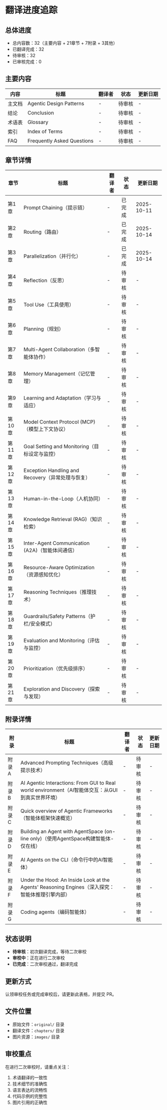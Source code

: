 # 翻译进度追踪

## 总体进度

- 总内容数：32（主要内容 + 21章节 + 7附录 + 3其他）
- 已翻译完成：32
- 待审核：32
- 已审核完成：0

## 主要内容

| 内容 | 标题 | 翻译者 | 状态 | 更新日期 |
|------|------|--------|------|----------|
| 主文档 | Agentic Design Patterns | - | 待审核 | - |
| 结论 | Conclusion | - | 待审核 | - |
| 术语表 | Glossary | - | 待审核 | - |
| 索引 | Index of Terms | - | 待审核 | - |
| FAQ | Frequently Asked Questions | - | 待审核 | - |

## 章节详情

| 章节 | 标题 | 翻译者 | 状态 | 更新日期 |
|------|------|--------|------|----------|
| 第1章 | Prompt Chaining（提示链） | - | 已完成 | 2025-10-11 |
| 第2章 | Routing（路由） | - | 已完成 | 2025-10-14 |
| 第3章 | Parallelization（并行化） | - | 已完成 | 2025-10-14 |
| 第4章 | Reflection（反思） | - | 待审核 | - |
| 第5章 | Tool Use（工具使用） | - | 待审核 | - |
| 第6章 | Planning（规划） | - | 待审核 | - |
| 第7章 | Multi-Agent Collaboration（多智能体协作） | - | 待审核 | - |
| 第8章 | Memory Management（记忆管理） | - | 待审核 | - |
| 第9章 | Learning and Adaptation（学习与适应） | - | 待审核 | - |
| 第10章 | Model Context Protocol (MCP)（模型上下文协议） | - | 待审核 | - |
| 第11章 | Goal Setting and Monitoring（目标设定与监控） | - | 待审核 | - |
| 第12章 | Exception Handling and Recovery（异常处理与恢复） | - | 待审核 | - |
| 第13章 | Human-in-the-Loop（人机协同） | - | 待审核 | - |
| 第14章 | Knowledge Retrieval (RAG)（知识检索） | - | 待审核 | - |
| 第15章 | Inter-Agent Communication (A2A)（智能体间通信） | - | 待审核 | - |
| 第16章 | Resource-Aware Optimization（资源感知优化） | - | 待审核 | - |
| 第17章 | Reasoning Techniques（推理技术） | - | 待审核 | - |
| 第18章 | Guardrails/Safety Patterns（护栏/安全模式） | - | 待审核 | - |
| 第19章 | Evaluation and Monitoring（评估与监控） | - | 待审核 | - |
| 第20章 | Prioritization（优先级排序） | - | 待审核 | - |
| 第21章 | Exploration and Discovery（探索与发现） | - | 待审核 | - |

## 附录详情

| 附录 | 标题 | 翻译者 | 状态 | 更新日期 |
|------|------|--------|------|----------|
| 附录A | Advanced Prompting Techniques（高级提示技术） | - | 待审核 | - |
| 附录B | AI Agentic Interactions: From GUI to Real world environment（AI智能体交互：从GUI到真实世界环境） | - | 待审核 | - |
| 附录C | Quick overview of Agentic Frameworks（智能体框架快速概览） | - | 待审核 | - |
| 附录D | Building an Agent with AgentSpace (on-line only)（使用AgentSpace构建智能体-仅在线） | - | 待审核 | - |
| 附录E | AI Agents on the CLI（命令行中的AI智能体） | - | 待审核 | - |
| 附录F | Under the Hood: An Inside Look at the Agents' Reasoning Engines（深入探究：智能体推理引擎内部） | - | 待审核 | - |
| 附录G | Coding agents（编码智能体） | - | 待审核 | - |

## 状态说明

- **待审核**：初次翻译完成，等待二次审校
- **审校中**：正在进行二次审校
- **已完成**：二次审校通过，翻译完成

## 更新方式

认领审校任务或完成审校后，请更新此表格，并提交 PR。

## 文件位置

- 原始文件：`original/` 目录
- 翻译文件：`chapters/` 目录
- 图片资源：`images/` 目录

## 审校重点

在进行二次审校时，请重点关注：
1. 术语翻译的一致性
2. 技术细节的准确性
3. 语言表达的流畅性
4. 代码示例的完整性
5. 图片引用的正确性